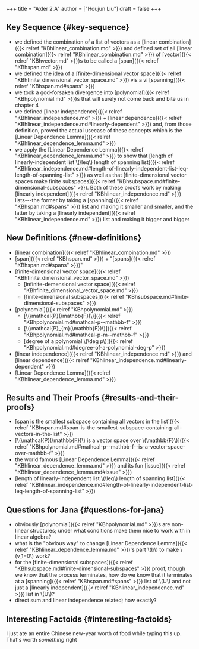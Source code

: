 +++
title = "Axler 2.A"
author = ["Houjun Liu"]
draft = false
+++

## Key Sequence {#key-sequence}

-   we defined the combination of a list of vectors as a [linear combination]({{< relref "KBhlinear_combination.md" >}}) and defined set of all [linear combination]({{< relref "KBhlinear_combination.md" >}}) of [vector]({{< relref "KBhvector.md" >}})s to be called a [span]({{< relref "KBhspan.md" >}})
-   we defined the idea of a [finite-dimensional vector space]({{< relref "KBhfinite_dimensional_vector_space.md" >}}) vis a vi [spanning]({{< relref "KBhspan.md#spans" >}})
-   we took a god-forsaken divergence into [polynomial]({{< relref "KBhpolynomial.md" >}})s that will surely not come back and bite us in chapter 4
-   we defined [linear independence]({{< relref "KBhlinear_independence.md" >}}) + [linear dependence]({{< relref "KBhlinear_independence.md#linearly-dependent" >}}) and, from those definition, proved the actual usecase of these concepts which is the [Linear Dependence Lemma]({{< relref "KBhlinear_dependence_lemma.md" >}})
-   we apply the [Linear Dependence Lemma]({{< relref "KBhlinear_dependence_lemma.md" >}}) to show that [length of linearly-independent list \\(\leq\\) length of spanning list]({{< relref "KBhlinear_independence.md#length-of-linearly-independent-list-leq-length-of-spanning-list" >}}) as well as that [finite-dimensional vector spaces make finite subspaces]({{< relref "KBhsubspace.md#finite-dimensional-subspaces" >}}). Both of these proofs work by making [linearly independent]({{< relref "KBhlinear_independence.md" >}}) lists---the former by taking a [spanning]({{< relref "KBhspan.md#spans" >}}) list and making it smaller and smaller, and the latter by taking a [linearly independent]({{< relref "KBhlinear_independence.md" >}}) list and making it bigger and bigger


## New Definitions {#new-definitions}

-   [linear combination]({{< relref "KBhlinear_combination.md" >}})
-   [span]({{< relref "KBhspan.md" >}}) + "[spans]({{< relref "KBhspan.md#spans" >}})"
-   [finite-dimensional vector space]({{< relref "KBhfinite_dimensional_vector_space.md" >}})
    -   [infinite-demensional vector space]({{< relref "KBhfinite_dimensional_vector_space.md" >}})
    -   [finite-dimensional subspaces]({{< relref "KBhsubspace.md#finite-dimensional-subspaces" >}})
-   [polynomial]({{< relref "KBhpolynomial.md" >}})
    -   [\\(\mathcal{P}(\mathbb{F})\\)]({{< relref "KBhpolynomial.md#mathcal-p--mathbb-f" >}})
    -   [\\(\mathcal{P}\_{m}(\mathbb{F})\\)]({{< relref "KBhpolynomial.md#mathcal-p-m--mathbb-f" >}})
    -   [degree of a polynomial \\(\deg p\\)]({{< relref "KBhpolynomial.md#degree-of-a-polynomial-deg-p" >}})
-   [linear independence]({{< relref "KBhlinear_independence.md" >}}) and [linear dependence]({{< relref "KBhlinear_independence.md#linearly-dependent" >}})
-   [Linear Dependence Lemma]({{< relref "KBhlinear_dependence_lemma.md" >}})


## Results and Their Proofs {#results-and-their-proofs}

-   [span is the smallest subspace containing all vectors in the list]({{< relref "KBhspan.md#span-is-the-smallest-subspace-containing-all-vectors-in-the-list" >}})
-   [\\(\mathcal{P}(\mathbb{F})\\) is a vector space over \\(\mathbb{F}\\)]({{< relref "KBhpolynomial.md#mathcal-p--mathbb-f--is-a-vector-space-over-mathbb-f" >}})
-   the world famous [Linear Dependence Lemma]({{< relref "KBhlinear_dependence_lemma.md" >}}) and its fun [issue]({{< relref "KBhlinear_dependence_lemma.md#issue" >}})
-   [length of linearly-independent list \\(\leq\\) length of spanning list]({{< relref "KBhlinear_independence.md#length-of-linearly-independent-list-leq-length-of-spanning-list" >}})


## Questions for Jana {#questions-for-jana}

-   obviously [polynomial]({{< relref "KBhpolynomial.md" >}})s are non-linear structures; under what conditions make them nice to work with in linear algebra?
-   what is the "obvious way" to change [Linear Dependence Lemma]({{< relref "KBhlinear_dependence_lemma.md" >}})'s part \\(b\\) to make \\(v\_1=0\\) work?
-   for the [finite-dimensional subspaces]({{< relref "KBhsubspace.md#finite-dimensional-subspaces" >}}) proof, though we know that the process terminates, how do we know that it terminates at a [spanning]({{< relref "KBhspan.md#spans" >}}) list of \\(U\\) and not just a [linearly independent]({{< relref "KBhlinear_independence.md" >}}) list in \\(U\\)?
-   direct sum and linear independence related; how exactly?


## Interesting Factoids {#interesting-factoids}

I just ate an entire Chinese new-year worth of food while typing this up. That's worth _something_ right